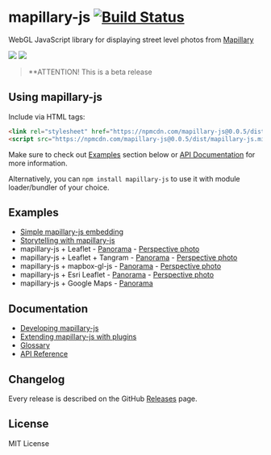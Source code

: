 # mapillary-js [![Build Status](https://circleci.com/gh/mapillary/mapillary-js.svg?style=svg)](https://circleci.com/gh/mapillary/mapillary-js)

WebGL JavaScript library for displaying street level photos from [Mapillary](https://www.mapillary.com)


<a href="http://bl.ocks.org/knikel/151a77df042cd3890502" target="_blank"><img style="max-width: 45%; height: auto;" src="https://raw.githubusercontent.com/mapillary/mapillary-js/master/docs/assets/media/mapillary-js-preview-01-perspective.jpg" /></a>
<a href="http://bl.ocks.org/knikel/151a77df042cd3890502" target="_blank"><img style="max-width: 45%; height: auto;" src="https://raw.githubusercontent.com/mapillary/mapillary-js/master/docs/assets/media/mapillary-js-preview-02-pano.jpg" /></a>

> **ATTENTION! This is a beta release

## Using mapillary-js

Include via HTML tags:
```html
<link rel="stylesheet" href="https://npmcdn.com/mapillary-js@0.0.5/dist/mapillary-js.min.css">
<script src="https://npmcdn.com/mapillary-js@0.0.5/dist/mapillary-js.min.js"></script>
```

Make sure to check out [Examples](https://github.com/mapillary/mapillary-js#examples) section below or [API Documentation](https://mapillary.github.io/mapillary-js) for more information.

Alternatively, you can `npm install mapillary-js` to use it with module loader/bundler of your choice.

## Examples
- [Simple mapillary-js embedding](https://bl.ocks.org/knikel/4615432968a33f1fcd6b)
- [Storytelling with mapillary-js](http://bl.ocks.org/knikel/630c2d6fa37a8a0e082a)
- mapillary-js + Leaflet - [Panorama](http://bl.ocks.org/knikel/f04c4656d1adeaaf1555) - [Perspective photo](http://bl.ocks.org/knikel/151a77df042cd3890502)
- mapillary-js + Leaflet + Tangram - [Panorama](http://bl.ocks.org/knikel/0f297c5b1fcfd14e38ba) - [Perspective photo](http://bl.ocks.org/knikel/fbeda1c8f89c97612b10)
- mapillary-js + mapbox-gl-js - [Panorama](http://bl.ocks.org/knikel/4ec4de69a0fc29318675) - [Perspective photo](http://bl.ocks.org/knikel/010115b08ebe30baba86)
- mapillary-js + Esri Leaflet -  [Panorama](http://bl.ocks.org/knikel/dd38c3fb1bd8fb3a826c) - [Perspective photo](http://bl.ocks.org/knikel/e85b802e97fd3390668f)
- mapillary-js + Google Maps - [Panorama](http://bl.ocks.org/knikel/451e2ee5d76ae72e669f)

## Documentation
- [Developing mapillary-js](https://github.com/mapillary/mapillary-js/blob/master/docs/developing.md)
- [Extending mapillary-js with plugins](https://github.com/mapillary/mapillary-js/blob/master/docs/plugins.md)
- [Glossary](https://github.com/mapillary/mapillary-js/blob/master/docs/glossary.md)
- [API Reference](https://mapillary.github.io/mapillary-js)

## Changelog

Every release is described on the GitHub [Releases](https://github.com/mapillary/mapillary-js/releases) page.

## License

MIT License
